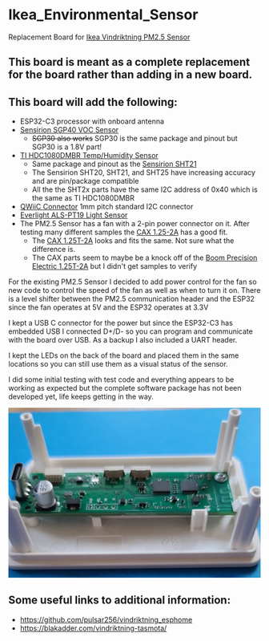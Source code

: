 # Ikea_Environmental_Sensor
Replacement Board for [Ikea Vindriktning PM2.5 Sensor](https://www.ikea.com/us/en/p/vindriktning-air-quality-sensor-60515911/)

## This board is meant as a complete replacement for the board rather than adding in a new board. 

## This board will add the following:

- ESP32-C3 processor with onboard antenna
- [Sensirion SGP40 VOC Sensor](https://www.sensirion.com/en/environmental-sensors/gas-sensors/sgp40/)
  - ~~SGP30 also works~~   SGP30 is the same package and pinout but SGP30 is a 1.8V part!
- [TI HDC1080DMBR Temp/Humidity Sensor](https://www.ti.com/store/ti/en/p/product/?p=HDC1080DMBR)
  - Same package and pinout as the [Sensirion SHT21](https://www.sensirion.com/en/environmental-sensors/humidity-sensors/humidity-temperature-sensor-sht2x-digital-i2c-accurate/)
  - The Sensirion SHT20, SHT21, and SHT25 have increasing accuracy and are pin/package compatible
  - All the the SHT2x parts have the same I2C address of 0x40 which is the same as TI HDC1080DMBR
- [QWiiC Connector](https://www.jst-mfg.com/product/pdf/eng/eSR.pdf) 1mm pitch standard I2C connector
- [Everlight ALS-PT19 Light Sensor](https://en.everlight.com/sensor/category-ambient_light_sensor/analog_ambient_light_sensor/)
- The PM2.5 Sensor has a fan with a 2-pin power connector on it. After testing many different samples the [CAX 1.25-2A](https://www.lcsc.com/product-detail/Wire-To-Board-Wire-To-Wire-Connector_CAX-1-25-2A_C722594.html) has a good fit.
  - The [CAX 1.25T-2A](https://www.lcsc.com/product-detail/Wire-To-Board-Wire-To-Wire-Connector_CAX-1-25T-2A_C722633.html) looks and fits the same. Not sure what the difference is.
  - The CAX parts seem to maybe be a knock off of the [Boom Precision Electric 1.25T-2A](https://www.lcsc.com/product-detail/Wire-To-Board-Wire-To-Wire-Connector_BOOMELE-Boom-Precision-Elec-1-25T-2A_C10819.html) but I didn't get samples to verify

For the existing PM2.5 Sensor I decided to add power control for the fan so new code to control the speed of the fan as well as when to turn it on. There is a level shifter between the PM2.5 communication header and the ESP32 since the fan operates at 5V and the ESP32 operates at 3.3V

I kept a USB C connector for the power but since the ESP32-C3 has embedded USB I connected D+/D- so you can program and communicate with the board over USB. As a backup I also included a UART header.

I kept the LEDs on the back of the board and placed them in the same locations so you can still use them as a visual status of the sensor.

I did some initial testing with test code and everything appears to be working as expected but the complete software package has not been developed yet, life keeps getting in the way.

![Prototype](https://github.com/GeorgeIoak/Ikea_Environmental_Sensor/blob/master/images/2021-10-28%2016.59.06.jpg "Prototype Fit")

## Some useful links to additional information:

- https://github.com/pulsar256/vindriktning_esphome
- https://blakadder.com/vindriktning-tasmota/
